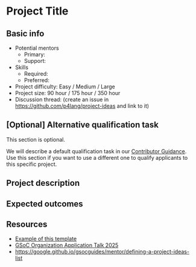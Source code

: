# Project Title

## Basic info

- Potential mentors
  - Primary:
  - Support:
- Skills
  - Required:
  - Preferred:
- Project difficulty: Easy / Medium / Large
- Project size: 90 hour / 175 hour / 350 hour
- Discussion thread: (create an issue in https://github.com/p4lang/project-ideas and link to it)

## [Optional] Alternative qualification task

This section is optional.

We will describe a default qualification task in our [Contributor Guidance](contributor_guidance.md). Use this section if you want to use a different one to qualify applicants to this specific project.

## Project description

## Expected outcomes

## Resources

- [Example of this template](idea_example.md)
- [GSoC Organization Application Talk 2025](https://docs.google.com/presentation/d/1sHFxgQCrPmkyrZ-jW3IXStbM0Q77MCs9t7wTYqGS_3s/edit?usp=sharing)
- https://google.github.io/gsocguides/mentor/defining-a-project-ideas-list
